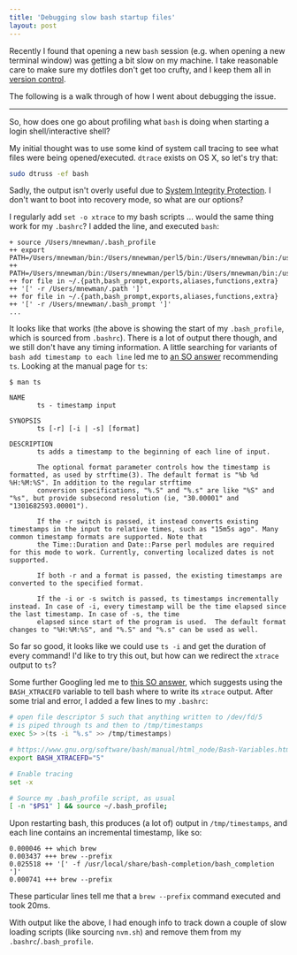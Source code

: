 ```yaml
---
title: 'Debugging slow bash startup files'
layout: post
---
```


Recently I found that opening a new `bash` session (e.g. when opening a new
terminal window) was getting a bit slow on my machine.  I take reasonable care
to make sure my dotfiles don't get too crufty, and I keep them all in [version
control](https://github.com/mdjnewman/dotfiles).

The following is a walk through of how I went about debugging the issue.

---

So, how does one go about profiling what `bash` is doing when starting a login
shell/interactive shell?

My initial thought was to use some kind of system call tracing to see what
files were being opened/executed. `dtrace` exists on OS X, so let's try that:

```bash
sudo dtruss -ef bash
```

Sadly, the output isn't overly useful due to [System Integrity
Protection](https://unix.stackexchange.com/a/276219). I don't want to boot
into recovery mode, so what are our options?

I regularly add `set -o xtrace` to my bash scripts ... would the same thing
work for my `.bashrc`? I added the line, and executed `bash`:

```
+ source /Users/mnewman/.bash_profile
++ export PATH=/Users/mnewman/bin:/Users/mnewman/perl5/bin:/Users/mnewman/bin:/usr/local/bin:/usr/bin:/bin:/usr/sbin:/sbin:/Users/mnewman/.rvm/bin
++ PATH=/Users/mnewman/bin:/Users/mnewman/perl5/bin:/Users/mnewman/bin:/usr/local/bin:/usr/bin:/bin:/usr/sbin:/sbin:/Users/mnewman/.rvm/bin
++ for file in ~/.{path,bash_prompt,exports,aliases,functions,extra}
++ '[' -r /Users/mnewman/.path ']'
++ for file in ~/.{path,bash_prompt,exports,aliases,functions,extra}
++ '[' -r /Users/mnewman/.bash_prompt ']'
...
```

It looks like that works (the above is showing the start of my `.bash_profile`,
which is sourced from `.bashrc`). There is a lot of output there though, and we
still don't have any timing information. A little searching for variants of
`bash add timestamp to each line` led me to [an SO
answer](https://stackoverflow.com/a/9813614/415801) recommending `ts`. Looking at the manual page for `ts`:

```
$ man ts

NAME
       ts - timestamp input

SYNOPSIS
       ts [-r] [-i | -s] [format]

DESCRIPTION
       ts adds a timestamp to the beginning of each line of input.

       The optional format parameter controls how the timestamp is formatted, as used by strftime(3). The default format is "%b %d %H:%M:%S". In addition to the regular strftime
       conversion specifications, "%.S" and "%.s" are like "%S" and "%s", but provide subsecond resolution (ie, "30.00001" and "1301682593.00001").

       If the -r switch is passed, it instead converts existing timestamps in the input to relative times, such as "15m5s ago". Many common timestamp formats are supported. Note that
       the Time::Duration and Date::Parse perl modules are required for this mode to work. Currently, converting localized dates is not supported.

       If both -r and a format is passed, the existing timestamps are converted to the specified format.

       If the -i or -s switch is passed, ts timestamps incrementally instead. In case of -i, every timestamp will be the time elapsed since the last timestamp. In case of -s, the time
       elapsed since start of the program is used.  The default format changes to "%H:%M:%S", and "%.S" and "%.s" can be used as well.
```

So far so good, it looks like we could use `ts -i` and get the duration of
every command! I'd like to try this out, but how can we redirect the `xtrace`
output to `ts`?

Some further Googling led me to [this SO
answer](https://unix.stackexchange.com/a/155553), which suggests using the
`BASH_XTRACEFD` variable to tell bash where to write its `xtrace` output. After
some trial and error, I added a few lines to my `.bashrc`:

```bash
# open file descriptor 5 such that anything written to /dev/fd/5
# is piped through ts and then to /tmp/timestamps
exec 5> >(ts -i "%.s" >> /tmp/timestamps)

# https://www.gnu.org/software/bash/manual/html_node/Bash-Variables.html
export BASH_XTRACEFD="5"

# Enable tracing
set -x

# Source my .bash_profile script, as usual
[ -n "$PS1" ] && source ~/.bash_profile;
```

Upon restarting bash, this produces (a lot of) output in `/tmp/timestamps`, and
each line contains an incremental timestamp, like so:

```
0.000046 ++ which brew
0.003437 +++ brew --prefix
0.025518 ++ '[' -f /usr/local/share/bash-completion/bash_completion ']'
0.000741 +++ brew --prefix
```

These particular lines tell me that a `brew --prefix` command executed and took
20ms.

With output like the above, I had enough info to track down a couple of slow loading
scripts (like sourcing `nvm.sh`) and remove them from my `.bashrc`/`.bash_profile`.

